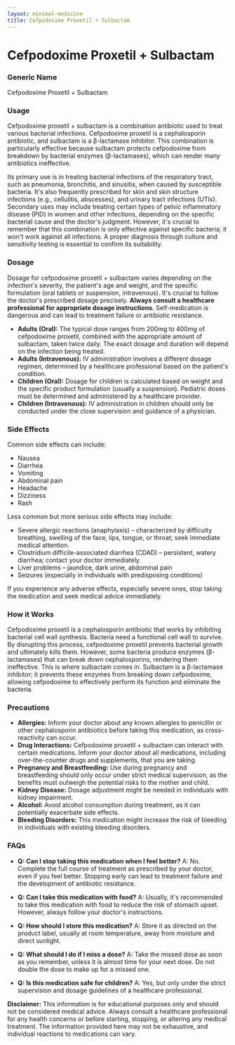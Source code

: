 ```yaml
---
layout: minimal-medicine
title: Cefpodoxime Proxetil + Sulbactam
---
```


# Cefpodoxime Proxetil + Sulbactam
### Generic Name
Cefpodoxime Proxetil + Sulbactam

### Usage

Cefpodoxime proxetil + sulbactam is a combination antibiotic used to treat various bacterial infections.  Cefpodoxime proxetil is a cephalosporin antibiotic, and sulbactam is a β-lactamase inhibitor.  This combination is particularly effective because sulbactam protects cefpodoxime from breakdown by bacterial enzymes (β-lactamases), which can render many antibiotics ineffective.

Its primary use is in treating bacterial infections of the respiratory tract, such as pneumonia, bronchitis, and sinusitis, when caused by susceptible bacteria.  It's also frequently prescribed for skin and skin structure infections (e.g., cellulitis, abscesses), and urinary tract infections (UTIs).  Secondary uses may include treating certain types of pelvic inflammatory disease (PID) in women and other infections, depending on the specific bacterial cause and the doctor's judgment.  However, it's crucial to remember that this combination is only effective against specific bacteria; it won't work against all infections.  A proper diagnosis through culture and sensitivity testing is essential to confirm its suitability.


### Dosage

Dosage for cefpodoxime proxetil + sulbactam varies depending on the infection's severity, the patient's age and weight, and the specific formulation (oral tablets or suspension, intravenous).  It's crucial to follow the doctor's prescribed dosage precisely.  **Always consult a healthcare professional for appropriate dosage instructions.**  Self-medication is dangerous and can lead to treatment failure or antibiotic resistance.

* **Adults (Oral):**  The typical dose ranges from 200mg to 400mg of cefpodoxime proxetil, combined with the appropriate amount of sulbactam, taken twice daily.  The exact dosage and duration will depend on the infection being treated.
* **Adults (Intravenous):** IV administration involves a different dosage regimen, determined by a healthcare professional based on the patient's condition.
* **Children (Oral):** Dosage for children is calculated based on weight and the specific product formulation (usually a suspension). Pediatric doses must be determined and administered by a healthcare provider.
* **Children (Intravenous):** IV administration in children should only be conducted under the close supervision and guidance of a physician.


### Side Effects

Common side effects can include:

* Nausea
* Diarrhea
* Vomiting
* Abdominal pain
* Headache
* Dizziness
* Rash

Less common but more serious side effects may include:

* Severe allergic reactions (anaphylaxis) – characterized by difficulty breathing, swelling of the face, lips, tongue, or throat; seek immediate medical attention.
* Clostridium difficile-associated diarrhea (CDAD) – persistent, watery diarrhea; contact your doctor immediately.
* Liver problems – jaundice, dark urine, abdominal pain
* Seizures (especially in individuals with predisposing conditions)

If you experience any adverse effects, especially severe ones, stop taking the medication and seek medical advice immediately.


### How it Works

Cefpodoxime proxetil is a cephalosporin antibiotic that works by inhibiting bacterial cell wall synthesis.  Bacteria need a functional cell wall to survive. By disrupting this process, cefpodoxime proxetil prevents bacterial growth and ultimately kills them.  However, some bacteria produce enzymes (β-lactamases) that can break down cephalosporins, rendering them ineffective.  This is where sulbactam comes in. Sulbactam is a β-lactamase inhibitor; it prevents these enzymes from breaking down cefpodoxime, allowing cefpodoxime to effectively perform its function and eliminate the bacteria.


### Precautions

* **Allergies:**  Inform your doctor about any known allergies to penicillin or other cephalosporin antibiotics before taking this medication, as cross-reactivity can occur.
* **Drug Interactions:** Cefpodoxime proxetil + sulbactam can interact with certain medications. Inform your doctor about all medications, including over-the-counter drugs and supplements, that you are taking.
* **Pregnancy and Breastfeeding:** Use during pregnancy and breastfeeding should only occur under strict medical supervision, as the benefits must outweigh the potential risks to the mother and child.
* **Kidney Disease:**  Dosage adjustment might be needed in individuals with kidney impairment.
* **Alcohol:**  Avoid alcohol consumption during treatment, as it can potentially exacerbate side effects.
* **Bleeding Disorders:**  This medication might increase the risk of bleeding in individuals with existing bleeding disorders.


### FAQs

* **Q: Can I stop taking this medication when I feel better?**  A: No.  Complete the full course of treatment as prescribed by your doctor, even if you feel better. Stopping early can lead to treatment failure and the development of antibiotic resistance.

* **Q: Can I take this medication with food?** A: Usually, it's recommended to take this medication with food to reduce the risk of stomach upset.  However, always follow your doctor's instructions.

* **Q: How should I store this medication?** A: Store it as directed on the product label, usually at room temperature, away from moisture and direct sunlight.

* **Q: What should I do if I miss a dose?** A: Take the missed dose as soon as you remember, unless it is almost time for your next dose. Do not double the dose to make up for a missed one.

* **Q: Is this medication safe for children?** A:  Yes, but only under the strict supervision and dosage guidelines of a healthcare professional.


**Disclaimer:** This information is for educational purposes only and should not be considered medical advice.  Always consult a healthcare professional for any health concerns or before starting, stopping, or altering any medical treatment.  The information provided here may not be exhaustive, and individual reactions to medications can vary.
